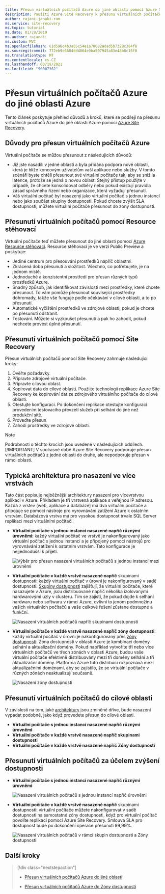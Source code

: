 ```yaml
---
title: Přesun virtuálních počítačů Azure do jiné oblasti pomocí Azure Site Recovery
description: Použití Azure Site Recovery k přesunu virtuálních počítačů Azure z jedné oblasti Azure do jiné.
author: rajani-janaki-ram
ms.service: site-recovery
ms.topic: tutorial
ms.date: 01/28/2019
ms.author: rajanaki
ms.custom: MVC
ms.openlocfilehash: 61d596c4b3a65c54e1a70682adad5b7328c384f8
ms.sourcegitcommit: 772eb9c6684dd4864e0ba507945a83e48b8c16f0
ms.translationtype: MT
ms.contentlocale: cs-CZ
ms.lasthandoff: 03/19/2021
ms.locfileid: "90007362"
---
```

# <a name="moving-azure-vms-to-another-azure-region"></a>Přesun virtuálních počítačů Azure do jiné oblasti Azure

Tento článek poskytuje přehled důvodů a kroků, které se podílejí na přesunu virtuálních počítačů Azure do jiné oblasti Azure pomocí [Azure Site Recovery](site-recovery-overview.md). 


## <a name="reasons-to-move-azure-vms"></a>Důvody pro přesun virtuálních počítačů Azure

Virtuální počítače se můžou přesunout z následujících důvodů:

- Již jste nasadili v jedné oblasti a byla přidána podpora nové oblasti, která je blíže koncovým uživatelům vaší aplikace nebo služby. V tomto scénáři byste chtěli přesunout své virtuální počítače tak, aby se snížila latence, protože se jedná o novou oblast. Stejný přístup použijte v případě, že chcete konsolidovat odběry nebo pokud existují pravidla zásad správného řízení nebo organizace, která vyžadují přesunutí.
- Váš virtuální počítač byl nasazený jako virtuální počítač s jednou instancí nebo jako součást skupiny dostupnosti. Pokud chcete zvýšit SLA dostupnosti, můžete virtuální počítače přesunout do zóny dostupnosti.

## <a name="move-vms-with-resource-mover"></a>Přesunutí virtuálních počítačů pomocí Resource stěhovací

Virtuální počítače teď můžete přesunout do jiné oblasti pomocí [Azure Resource stěhovací](../resource-mover/tutorial-move-region-virtual-machines.md). Resource stěhovací je ve verzi Public Preview a poskytuje:
- Jediné centrum pro přesouvání prostředků napříč oblastmi.
- Zkrácená doba přesunutí a složitost. Všechno, co potřebujete, je na jednom místě.
- Jednoduché a konzistentní prostředí pro přesun různých typů prostředků Azure.
- Snadný způsob, jak identifikovat závislosti mezi prostředky, které chcete přesunout. To vám pomůže přesunout související prostředky dohromady, takže vše funguje podle očekávání v cílové oblasti, a to po přesunutí.
- Automatické vyčištění prostředků ve zdrojové oblasti, pokud je chcete po přesunutí odstranit.
- Testování. Můžete si vyzkoušet přesunutí a pak ho zahodit, pokud nechcete provést úplné přesunutí.



## <a name="move-vms-with-site-recovery"></a>Přesunutí virtuálních počítačů pomocí Site Recovery

Přesun virtuálních počítačů pomocí Site Recovery zahrnuje následující kroky:

1. Ověřte požadavky.
2. Připravte zdrojové virtuální počítače.
3. Připravte cílovou oblast.
4. Kopírovat data do cílové oblasti. Použijte technologii replikace Azure Site Recovery ke kopírování dat ze zdrojového virtuálního počítače do cílové oblasti.
5. Otestujte konfiguraci. Po dokončení replikace otestujte konfiguraci provedením testovacího převzetí služeb při selhání do jiné než produkční sítě.
6. Proveďte přesun.
7. Zahodí prostředky ve zdrojové oblasti.

> [!NOTE]
> Podrobnosti o těchto krocích jsou uvedené v následujících oddílech.
> [!IMPORTANT]
> V současné době Azure Site Recovery podporuje přesun virtuálních počítačů z jedné oblasti do druhé, ale nepodporuje přesun v rámci oblasti.

## <a name="typical-architectures-for-a-multi-tier-deployment"></a>Typická architektura pro nasazení ve více vrstvách

Tato část popisuje nejběžnější architektury nasazení pro vícevrstvou aplikaci v Azure. Příkladem je tři vrstvená aplikace s veřejnou IP adresou. Každá z vrstev (web, aplikace a databáze) má dva virtuální počítače a připojuje se pomocí nástroje pro vyrovnávání zatížení Azure k ostatním vrstvám. Databázová vrstva má pro vysokou dostupnost trvale SQL Server replikaci mezi virtuálními počítači.

* **Virtuální počítače s jednou instancí nasazené napříč různými úrovněmi**: každý virtuální počítač ve vrstvě je nakonfigurovaný jako virtuální počítač s jednou instancí a je připojený pomocí nástrojů pro vyrovnávání zatížení k ostatním vrstvám. Tato konfigurace je nejjednodušší k přijetí.

     ![Výběr pro přesun nasazení virtuálních počítačů s jednou instancí mezi úrovněmi](media/move-vm-overview/regular-deployment.png)

* **Virtuální počítače v každé vrstvě nasazené napříč** skupinami dostupnosti: každý virtuální počítač v úrovni je nakonfigurovaný v sadě dostupnosti. [Skupiny dostupnosti](../virtual-machines/windows/tutorial-availability-sets.md) zajišťují, že virtuální počítače, které nasazujete v Azure, jsou distribuované napříč několika izolovanými hardwarovými uzly v clusteru. Tím se zajistí, že pokud dojde k selhání hardwaru nebo softwaru v rámci Azure, ovlivní to jenom podmnožinu vašich virtuálních počítačů a vaše celkové řešení zůstane dostupné a funkční.

     ![Nasazení virtuálních počítačů napříč skupinami dostupnosti](media/move-vm-overview/avset.png)

* **Virtuální počítače v každé vrstvě nasazené napříč zóny dostupnosti**: každý virtuální počítač v úrovni je nakonfigurovaný přes [zóny dostupnosti](../availability-zones/az-overview.md). Zóna dostupnosti v oblasti Azure je kombinací domény selhání a aktualizační domény. Pokud například vytvoříte tři nebo více virtuálních počítačů ve třech zónách v oblasti Azure, budou vaše virtuální počítače efektivně distribuovány mezi tři domény selhání a tři aktualizační domény. Platforma Azure tuto distribuci rozpoznává mezi aktualizačními doménami, aby se zajistilo, že se virtuální počítače v různých zónách neaktualizují současně.

     ![Nasazení zóny dostupnosti](media/move-vm-overview/zone.png)

## <a name="move-vms-as-is-to-a-target-region"></a>Přesunutí virtuálních počítačů do cílové oblasti

V závislosti na tom, jaké [architektury](#typical-architectures-for-a-multi-tier-deployment) jsou zmíněné dříve, bude nasazení vypadat podobně, jako když provedete přesun do cílové oblasti.

* **Virtuální počítače s jednou instancí nasazené napříč různými úrovněmi**
* **Virtuální počítače v každé vrstvě nasazené napříč skupinami dostupnosti**
* **Virtuální počítače v každé vrstvě nasazené napříč Zóny dostupnosti**

## <a name="move-vms-to-increase-availability"></a>Přesunutí virtuálních počítačů za účelem zvýšení dostupnosti

* **Virtuální počítače s jednou instancí nasazené napříč různými úrovněmi**

     ![Nasazení virtuálních počítačů s jednou instancí napříč úrovněmi](media/move-vm-overview/single-zone.png)

* **Virtuální počítače v každé vrstvě nasazené napříč** skupinami dostupnosti: virtuální počítače můžete nakonfigurovat v sadě dostupnosti na samostatné zóny dostupnosti, když pro virtuální počítač povolíte replikaci pomocí Azure Site Recovery. Smlouva SLA pro dostupnost bude po dokončení operace přesunutí 99,99%.

     ![Nasazení virtuálních počítačů v rámci skupin dostupnosti a Zóny dostupnosti](media/move-vm-overview/aset-azone.png)

## <a name="next-steps"></a>Další kroky

> [!div class="nextstepaction"]
> 
> * [Přesun virtuálních počítačů Azure do jiné oblasti](azure-to-azure-tutorial-migrate.md)
> 
> * [Přesun virtuálních počítačů Azure do Zóny dostupnosti](move-azure-vms-avset-azone.md)

